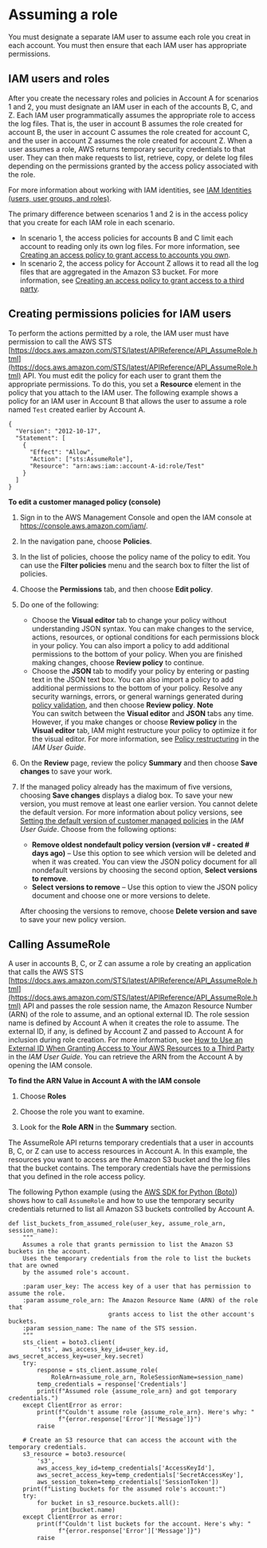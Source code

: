 # Assuming a role<a name="cloudtrail-sharing-logs-assume-role"></a>

You must designate a separate IAM user to assume each role you creat in each account\. You must then ensure that each IAM user has appropriate permissions\.

## IAM users and roles<a name="cloudtrail-sharing-logs-assume-role-iam-user-permission"></a>

After you create the necessary roles and policies in Account A for scenarios 1 and 2, you must designate an IAM user in each of the accounts B, C, and Z\. Each IAM user programmatically assumes the appropriate role to access the log files\. That is, the user in account B assumes the role created for account B, the user in account C assumes the role created for account C, and the user in account Z assumes the role created for account Z\. When a user assumes a role, AWS returns temporary security credentials to that user\. They can then make requests to list, retrieve, copy, or delete log files depending on the permissions granted by the access policy associated with the role\. 

For more information about working with IAM identities, see [IAM Identities \(users, user groups, and roles\)](https://docs.aws.amazon.com/IAM/latest/UserGuide/id.html)\. 

The primary difference between scenarios 1 and 2 is in the access policy that you create for each IAM role in each scenario\.
+ In scenario 1, the access policies for accounts B and C limit each account to reading only its own log files\. For more information, see [Creating an access policy to grant access to accounts you own](cloudtrail-sharing-logs-your-accounts.md)\.
+ In scenario 2, the access policy for Account Z allows it to read all the log files that are aggregated in the Amazon S3 bucket\. For more information, see [Creating an access policy to grant access to a third party](cloudtrail-sharing-logs-third-party.md)\.

## Creating permissions policies for IAM users<a name="cloudtrail-sharing-logs-assume-role-create-policy"></a>

To perform the actions permitted by a role, the IAM user must have permission to call the AWS STS [https://docs.aws.amazon.com/STS/latest/APIReference/API_AssumeRole.html](https://docs.aws.amazon.com/STS/latest/APIReference/API_AssumeRole.html) API\. You must edit the policy for each user to grant them the appropriate permissions\. To do this, you set a **Resource** element in the policy that you attach to the IAM user\. The following example shows a policy for an IAM user in Account B that allows the user to assume a role named `Test` created earlier by Account A\. 

```
{
  "Version": "2012-10-17",
  "Statement": [
    {
      "Effect": "Allow",
      "Action": ["sts:AssumeRole"],
      "Resource": "arn:aws:iam::account-A-id:role/Test"
    }
  ]
}
```

**To edit a customer managed policy \(console\)**

1. Sign in to the AWS Management Console and open the IAM console at [https://console\.aws\.amazon\.com/iam/](https://console.aws.amazon.com/iam/)\.

1. In the navigation pane, choose **Policies**\.

1. In the list of policies, choose the policy name of the policy to edit\. You can use the **Filter policies** menu and the search box to filter the list of policies\.

1. Choose the **Permissions** tab, and then choose **Edit policy**\. 

1. Do one of the following:
   + Choose the **Visual editor** tab to change your policy without understanding JSON syntax\. You can make changes to the service, actions, resources, or optional conditions for each permissions block in your policy\. You can also import a policy to add additional permissions to the bottom of your policy\. When you are finished making changes, choose **Review policy** to continue\.
   + Choose the **JSON** tab to modify your policy by entering or pasting text in the JSON text box\. You can also import a policy to add additional permissions to the bottom of your policy\. Resolve any security warnings, errors, or general warnings generated during [policy validation](https://docs.aws.amazon.com/IAM/latest/UserGuide/access_policies_policy-validator.html), and then choose **Review policy**\. 
**Note**  
You can switch between the **Visual editor** and **JSON** tabs any time\. However, if you make changes or choose **Review policy** in the **Visual editor** tab, IAM might restructure your policy to optimize it for the visual editor\. For more information, see [Policy restructuring](https://docs.aws.amazon.com/IAM/latest/UserGuide/troubleshoot_policies.html#troubleshoot_viseditor-restructure) in the *IAM User Guide*\.

1. On the **Review** page, review the policy **Summary** and then choose **Save changes** to save your work\.

1. If the managed policy already has the maximum of five versions, choosing **Save changes** displays a dialog box\. To save your new version, you must remove at least one earlier version\. You cannot delete the default version\. For more information about policy versions, see [Setting the default version of customer managed policies](https://docs.aws.amazon.com/IAM/latest/UserGuide/access_policies_managed-versioning.html#default-version) in the *IAM User Guide*\. Choose from the following options:
   + **Remove oldest nondefault policy version \(version v\# \- created \# days ago\)** – Use this option to see which version will be deleted and when it was created\. You can view the JSON policy document for all nondefault versions by choosing the second option, **Select versions to remove**\. 
   + **Select versions to remove** – Use this option to view the JSON policy document and choose one or more versions to delete\.

   After choosing the versions to remove, choose **Delete version and save** to save your new policy version\.

## Calling AssumeRole<a name="cloudtrail-sharing-logs-assume-role-call"></a>

A user in accounts B, C, or Z can assume a role by creating an application that calls the AWS STS [https://docs.aws.amazon.com/STS/latest/APIReference/API_AssumeRole.html](https://docs.aws.amazon.com/STS/latest/APIReference/API_AssumeRole.html) API and passes the role session name, the Amazon Resource Number \(ARN\) of the role to assume, and an optional external ID\. The role session name is defined by Account A when it creates the role to assume\. The external ID, if any, is defined by Account Z and passed to Account A for inclusion during role creation\. For more information, see [How to Use an External ID When Granting Access to Your AWS Resources to a Third Party](https://docs.aws.amazon.com/IAM/latest/UserGuide/id_roles_create_for-user_externalid.html) in the *IAM User Guide*\. You can retrieve the ARN from the Account A by opening the IAM console\.

**To find the ARN Value in Account A with the IAM console**

1. Choose **Roles**

1. Choose the role you want to examine\.

1. Look for the **Role ARN** in the **Summary** section\.

The AssumeRole API returns temporary credentials that a user in accounts B, C, or Z can use to access resources in Account A\. In this example, the resources you want to access are the Amazon S3 bucket and the log files that the bucket contains\. The temporary credentials have the permissions that you defined in the role access policy\.

The following Python example \(using the [AWS SDK for Python \(Boto\)](https://aws.amazon.com/tools/)\) shows how to call `AssumeRole` and how to use the temporary security credentials returned to list all Amazon S3 buckets controlled by Account A\.

```
def list_buckets_from_assumed_role(user_key, assume_role_arn, session_name):
    """
    Assumes a role that grants permission to list the Amazon S3 buckets in the account.
    Uses the temporary credentials from the role to list the buckets that are owned
    by the assumed role's account.

    :param user_key: The access key of a user that has permission to assume the role.
    :param assume_role_arn: The Amazon Resource Name (ARN) of the role that
                            grants access to list the other account's buckets.
    :param session_name: The name of the STS session.
    """
    sts_client = boto3.client(
        'sts', aws_access_key_id=user_key.id, aws_secret_access_key=user_key.secret)
    try:
        response = sts_client.assume_role(
            RoleArn=assume_role_arn, RoleSessionName=session_name)
        temp_credentials = response['Credentials']
        print(f"Assumed role {assume_role_arn} and got temporary credentials.")
    except ClientError as error:
        print(f"Couldn't assume role {assume_role_arn}. Here's why: "
              f"{error.response['Error']['Message']}")
        raise

    # Create an S3 resource that can access the account with the temporary credentials.
    s3_resource = boto3.resource(
        's3',
        aws_access_key_id=temp_credentials['AccessKeyId'],
        aws_secret_access_key=temp_credentials['SecretAccessKey'],
        aws_session_token=temp_credentials['SessionToken'])
    print(f"Listing buckets for the assumed role's account:")
    try:
        for bucket in s3_resource.buckets.all():
            print(bucket.name)
    except ClientError as error:
        print(f"Couldn't list buckets for the account. Here's why: "
              f"{error.response['Error']['Message']}")
        raise
```